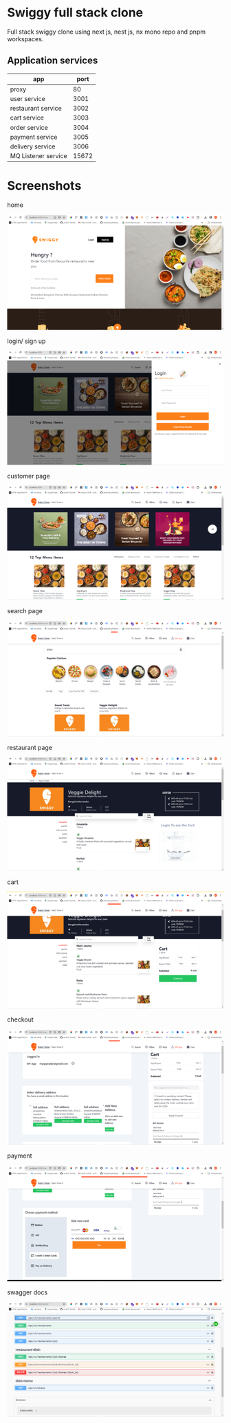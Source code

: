 # Swiggy full stack clone

Full stack swiggy clone using next js, nest js, nx mono repo and pnpm workspaces.

## Application services

| app    | port |
| -------- | ------- |
| proxy  |  80    |
| user service | 3001     |
| restaurant service | 3002     |
| cart service | 3003     |
| order service | 3004    |
| payment service | 3005   |
| delivery service | 3006    |
| MQ Listener service | 15672     |

# Screenshots
home

![home](./screenshots/1.png)

login/ sign up

![login/ sign up](./screenshots/2.png)

customer page

![customer page](./screenshots/3.png)

search page

![search page](./screenshots/4.png)

restaurant page

![restaurant page](./screenshots/5.png)

cart

![cart](./screenshots/6.png)

checkout 

![checkout](./screenshots/7.png)

payment

![payment](./screenshots/8.png)

swagger docs

![swagger docs](./screenshots/9.png)

